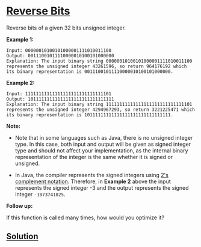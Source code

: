 # [Reverse Bits](https://leetcode.com/explore/challenge/card/july-leetcoding-challenge/545/week-2-july-8th-july-14th/3388/)

Reverse bits of a given 32 bits unsigned integer.

**Example 1:**

```
Input: 00000010100101000001111010011100
Output: 00111001011110000010100101000000
Explanation: The input binary string 00000010100101000001111010011100 represents the unsigned integer 43261596, so return 964176192 which its binary representation is 00111001011110000010100101000000.
```

**Example 2:**

```
Input: 11111111111111111111111111111101
Output: 10111111111111111111111111111111
Explanation: The input binary string 11111111111111111111111111111101 represents the unsigned integer 4294967293, so return 3221225471 which its binary representation is 10111111111111111111111111111111.
```

**Note:**

-   Note that in some languages such as Java, there is no unsigned integer type. In this case, both input and output will be given as signed integer type and should not affect your implementation, as the internal binary representation of the integer is the same whether it is signed or unsigned.

-   In Java, the compiler represents the signed integers using [2's complement notation](https://en.wikipedia.org/wiki/Two%27s_complement). Therefore, in **Example 2** above the input represents the signed integer -3 and the output represents the signed integer `-1073741825`.

**Follow up:**

If this function is called many times, how would you optimize it?

## [Solution](https://leetcode.com/articles/reverse-bits/)
